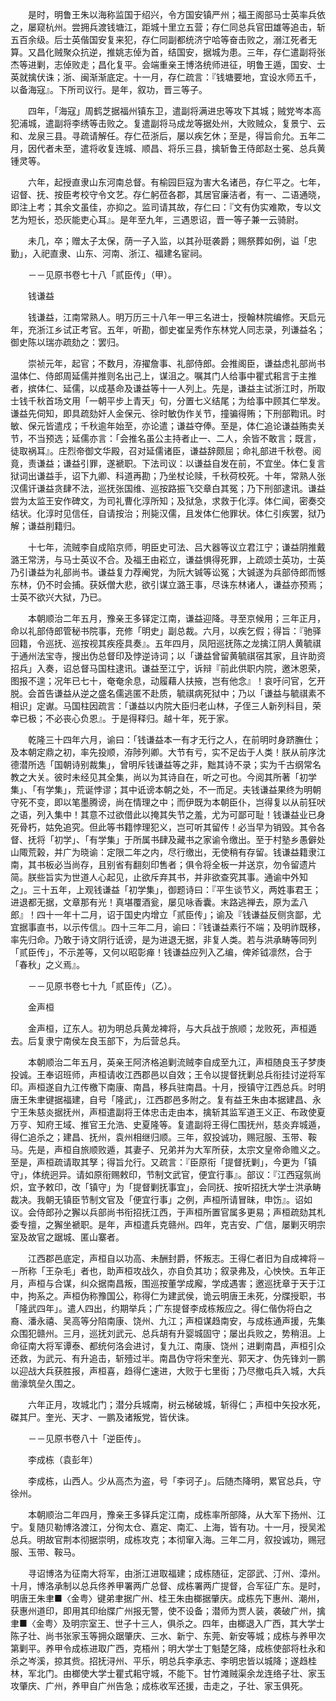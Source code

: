 <!-- { "loadSidebar": true } -->
　　是时，明鲁王朱以海称监国于绍兴，令方国安镇严州；福王阁部马士英率兵依之，屡窥杭州。尝拥兵渡钱塘江，距城十里立五营；存仁同总兵官田雄等追击，斩五百余级。后士英偕国安复来犯，存仁同副都统济宁哈等奋击败之，溺江死者无算。又昌化贼聚众抗逆，推姚志倬为首，结国安，据城为患。三年，存仁遣副将张杰等进剿，志倬败走；昌化复平。会端重亲王博洛统师进征，明鲁王遁，国安、士英就擒伏诛；浙、闽渐渐底定。十一月，存仁疏言：『钱塘要地，宜设水师五千，以备海寇』。下所司议行。是年，叙功，晋三等子。

　　四年，「海寇」周鹤芝据福州镇东卫，遣副将满进忠等攻下其城；贼党岑本高犯浦城，遣副将李绣等击败之。复遣副将马成龙等据处州，大败贼众，复景宁、云和、龙泉三县。寻疏请解任。存仁莅浙后，屡以疾乞休；至是，得旨俞允。五年二月，因代者未至，遣将收复连城、顺昌、将乐三县，擒斩鲁王侍郎赵士冕、总兵黄锺灵等。

　　六年，起授直隶山东河南总督。有榆园巨寇为害大名诸邑，存仁平之。七年，诏督、抚、按臣考校守令文艺。存仁躬莅各郡，其居官廉洁者，有一、二语通晓，即注上考；其余文虽佳，亦抑之。监司请其故，存仁曰：『文有伪实难欺，专以文艺为短长，恐灰能吏心耳』。是年至九年，三遇恩诏，晋一等子兼一云骑尉。

　　未几，卒；赠太子太保，荫一子入监，以其孙珽袭爵；赐祭葬如例，谥「忠勤」，入祀直隶、山东、河南、浙江、福建名宦祠。

　　－－见原书卷七十八「贰臣传」（甲）。

　　钱谦益

　　钱谦益，江南常熟人。明万历三十八年一甲三名进士，授翰林院编修。天启元年，充浙江乡试正考官。五年，听勘，御史崔呈秀作东林党人同志录，列谦益名；御史陈以瑞亦疏劾之：罢归。

　　崇祯元年，起官；不数月，洊擢詹事、礼部侍郎。会推阁臣，谦益虑礼部尚书温体仁、侍郎周延儒并推则名出己上，谋沮之。嘱其门人给事中瞿式耜言于主推者，摈体仁、延儒，以成基命及谦益等十一人列上。先是，谦益主试浙江时，所取士钱千秋首场文用「一朝平步上青天」句，分置七义结尾；为给事中顾其仁举发。谦益先伺知，即具疏劾奸人金保元、徐时敏伪作关节，撞骗得贿；下刑部鞫讯。时敏、保元皆遣戍；千秋逾年始至，亦论遣；谦益夺俸。至是，体仁追论谦益贿卖关节，不当预选；延儒亦言：「会推名虽公主持者止一、二人，余皆不敢言；既言，徒取祸耳』。庄烈帝御文华殿，召对延儒诸臣，谦益辞颇屈；命礼部进千秋卷。阅竟，责谦益；谦益引罪，遂褫职。下法司议：以谦益自发在前，不宜坐。体仁复言狱词出谦益手，诏下九卿、科道再勘；乃坐杖论赎，千秋荷校死。十年，常熟人张汉儒讦谦益贪肆不法，巡抚张国维、巡按路振飞交章白其冤；乃下刑部逮讯。谦益尝为太监王安作碑文，为司礼曹化淳所知；及狱急，求救于化淳。体仁闻，密奏交结状。化淳时见信任，自请按治；刑毙汉儒，且发体仁他罪状。体仁引疾罢，狱乃解；谦益削籍归。

　　十七年，流贼李自成陷京师，明臣史可法、吕大器等议立君江宁；谦益阴推戴潞王常淓，与马士英议不合。及福王由崧立，谦益惧得死罪，上疏颂士英功，士英乃引谦益为礼部尚书。谦益复力荐阉党，为阮大铖等讼冤；大铖遂为兵部侍郎而憾东林，仍不时会捕。获妖僧大悲，欲引谋立潞王事，尽诛东林诸人，谦益亦预焉；士英不欲兴大狱，乃已。

　　本朝顺治二年五月，豫亲王多铎定江南，谦益迎降。寻至京候用；三年正月，命以礼部侍郎管秘书院事，充修「明史」副总裁。六月，以疾乞假；得旨：『驰驿回籍，令巡抚、巡按视其疾痊具奏』。五年四月，凤阳巡抚陈之龙擒江阴人黄毓祺于通州法宝寺，搜出伪总督印及悖逆诗词；以「谦益曾留黄毓祺宿其家，且许助资招兵」入奏，诏总督马国柱逮讯。谦益至江宁，诉辩『前此供职内院，邀沐恩荣，图报不遑；况年已七十，奄奄余息，动履藉人扶掖，岂有他念』！哀吁问官，乞开脱。会首告谦益从逆之盛名儒逃匿不赴质，毓祺病死狱中；乃以「谦益与毓祺素不相识」定谳。马国柱因疏言：「谦益以内院大臣归老山林，子侄三人新列科目，荣幸已极；不必丧心负恩』。于是得释归。越十年，死于家。

　　乾隆三十四年六月，谕曰：「钱谦益本一有才无行之人，在前明时身跻膴仕；及本朝定鼎之初，率先投顺，洊陟列卿。大节有亏，实不足齿于人类！朕从前序沈德潜所选「国朝诗别裁集」，曾明斥钱谦益等之非，黜其诗不录；实为千古纲常名教之大关。彼时未经见其全集，尚以为其诗自在，听之可也。今阅其所著「初学集」、「有学集」，荒诞悖谬；其中诋谤本朝之处，不一而足。夫钱谦益果终为明朝守死不变，即以笔墨腾谤，尚在情理之中；而伊既为本朝臣仆，岂得复以从前狂吠之语，列入集中！其意不过欲借此以掩其失节之羞，尤为可鄙可耻！钱谦益业已身死骨朽，姑免追究。但此等书籍悖理犯义，岂可听其留传！必当早为销毁。其令各督、抚将「初学」、「有学集」于所属书肆及藏书之家谕令缴出。至于村塾乡愚僻处山陬荒榖，并广为晓谕：定限二年之内，尽行缴出，无使稍有存留。钱谦益籍隶江南，其书板必当尚存，且别省有翻刻印售者；俱令将全板一并送京，勿令留遗片简。朕些旨实为世道人心起见，止欲斥弃其书，并非欲查究其事。通谕中外知之」。三十五年，上观钱谦益「初学集」，御题诗曰：『平生谈节义，两姓事君王；进退都无据，文章那有光！真堪覆酒瓮，屡见咏香囊。末路逃禅去，原为孟八郎』！四十一年十二月，诏于国史内增立「贰臣传」；谕及『钱谦益反侧贪鄙，尤宜据事直书，以示传信』。四十三年二月，谕曰：『钱谦益素行不端；及明祚既移，率先归命。乃敢于诗文阴行诋谤，是为进退无据，非复人类。若与洪承畴等同列「贰臣传」，不示差等，又何以昭彰瘅！钱谦益应列入乙编，俾斧钺凛然，合于「春秋」之义焉』。

　　－－见原书卷七十九「贰臣传」（乙）。

　　金声桓

　　金声桓，辽东人。初为明总兵黄龙裨将，与大兵战于旅顺；龙败死，声桓遁去。后复隶宁南侯左良玉部下，为后营总兵。

　　本朝顺治二年五月，英亲王阿济格追剿流贼李自成至九江，声桓随良玉子梦庚投诚。王奉诏班师，声桓请收江西郡邑以自效；王令以提督抚剿总兵衔挂讨逆将军印。声桓遂自九江传檄下南康、南昌，移兵驻南昌。十月，授镇守江西总兵。时明唐王朱聿键据福建，自号「隆武」，江西郡邑多附之。复有益王朱由本据建昌、永宁王朱慈炎据抚州，声桓遣副将王体忠击走由本，擒斩其监军道王义正、布政使夏万亨、知府王域、推官王允浩、史夏隆等。复遣副将王得仁围抚州，慈炎弃城遁，得仁追杀之；建昌、抚州，袁州相继归顺。三年，叙投诚功，赐冠服、玉带、鞍马。先是，声桓自旅顺败遁，其妻子、兄弟并为大军所获，太宗文皇帝命赡义之。至是，声桓疏请取其孥；得旨允行。又疏言：『臣原衔「提督抚剿」，今更为「镇守」，体统迥异。请如原衔赐敕印，节制文武官，便宜行事』。部议：『江西寇氛尚炽，宜予敕印，改「镇守」为「提督剿抚事宜」，会同抚、按听招抚大学士洪承畴裁决。我朝无镇臣节制文官及「便宜行事」之例，声桓所请冒昧，申饬』。诏如议。会侍郎孙之獬以兵部尚书衔招抚江西，于声桓所置官属多更易；声桓疏劾其札委专擅，之獬坐褫职。是年，声桓遣兵克赣州。四年，克吉安、广信，屡剿灭明宗室及故官之踞城、匿山寨者。

　　江西郡邑底定，声桓自以功高、未酬封爵，怀叛志。王得仁者旧为自成裨将－－所称「王杂毛」者也，助声桓攻战久，亦自负其功；叙录弗及，心怏怏。五年正月，声桓与合谋，纠众据南昌叛，围巡按董学成廨，学成遇害；邀巡抚章于天于江中，拘系之。声桓伪称豫国公，称得仁为建武侯，诡云明唐王未死，分牒授职，书「隆武四年」。遣人四出，约期举兵；广东提督李成栋叛应之。得仁偕伪将白之裔、潘永禧、吴高等分陷南康、饶州、九江；声桓谋趋南安，与成栋通声援，先集众围犯赣州。三月，巡抚刘武元、总兵胡有升婴城固守；屡出兵败之，势稍沮。上命征南大将军谭泰、都统何洛会进讨，复九江、南康、饶州；进剿南昌，声桓引众还救，为武元、有升追击，斩殪过半。南昌伪守将宋奎光、郭天才、伪先锋刘一鹏以迎战大兵获胜报，声桓喜，趋得仁速进，大败于七里街；乃尽撤屯兵入城，大兵凿濠筑垒久围之。

　　六年正月，攻城北门；潜分兵城南，树云梯破城，斩得仁；声桓中矢投水死，磔其尸。奎光、天才、一鹏及诸叛党，皆伏诛。

　　－－见原书卷八十「逆臣传」。

　　李成栋（袁彭年）

　　李成栋，山西人。少从高杰为盗，号「李诃子」。后随杰降明，累官总兵，守徐州。

　　本朝顺治二年四月，豫亲王多铎兵定江南，成栋率所部降，从大军下扬州、江宁。复随贝勒博洛渡江，分徇太仓、嘉定、南汇、上海，皆有功。十一月，授吴淞总兵。明故官荆本彻据崇明，成栋攻克；本彻窜入海。三年二月，叙投诚功，赐冠服、玉带、鞍马。

　　寻诏博洛为征南大将军，由浙江进取福建；成栋随征，定邵武、汀州、漳州。十月，博洛承制以总兵佟养甲署两广总督、成栋署两广提督，合军征广东。是时，明唐王朱聿■〈金粤〉键弟聿据广州、桂王朱由榔据肇庆。成栋先下惠州、潮州，获惠州道印，即用其印绐牒广州报无警，使不设备；潜师为贾人装，袭破广州，擒聿■〈金粤〉及明宗室王、世子十三人，俱杀之。四年，由榔退入广西，其大学士陈子壮、尚书张家玉等拥众踞肇庆、三水、新宁、东莞、新安等城；成栋与养甲次第剿平。养甲令成栋进取广西，克梧州；明大学士丁魁楚乞降，成栋使部将杜永和杀之岑溪，掠其赀。招抚浔州、平乐，明总兵李承志、李明忠皆以城降；遂趋桂林，军北门。由榔使大学士瞿式耜守城，不能下。甘竹滩贼渠余龙连络子壮、家玉攻肇庆、广州，养甲自广州告急；成栋收军还援，击走之，子壮、家玉俱死。

